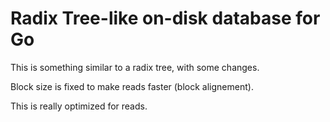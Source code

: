# Radix Tree-like on-disk database for Go

This is something similar to a radix tree, with some changes.

Block size is fixed to make reads faster (block alignement).

This is really optimized for reads.
